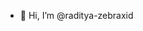 - 👋 Hi, I’m @raditya-zebraxid

<!---
raditya-zebraxid/raditya-zebraxid is a ✨ special ✨ repository because its `README.md` (this file) appears on your GitHub profile.
You can click the Preview link to take a look at your changes.
--->
